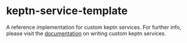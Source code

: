 # keptn-service-template

A reference implementation for custom keptn services. For further info, 
please visit the [documentation](https://keptn.sh/docs/0.2.0/usecases/custom-service/) on writing custom keptn services.

